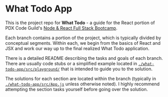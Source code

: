 # What Todo App

This is the project repo for **What Todo** - a guide for the React portion of PDX Code Guild's [Node & React Full Stack Bootcamp](https://github.com/DED8IRD/NodeReactFullStack).

Each branch contains a portion of the project, which is typically divided by conceptual segments. Within each, we begin from the basics of React and JSX and work our way up to the final realized What Todo application. 

There is a detailed README describing the tasks and goals of each branch. There are usually code stubs or a simplified example located in [`./what-todo-app/src/playground/`](./what-todo-app/src/playground/) that is intended to guide you to the solution. 

The solutions for each section are located within the branch (typically in [`./what-todo-app/src/App.js`](./what-todo-app/src/App.js) unless otherwise noted). I highly recommend attempting the section tasks yourself before going over the solution.
